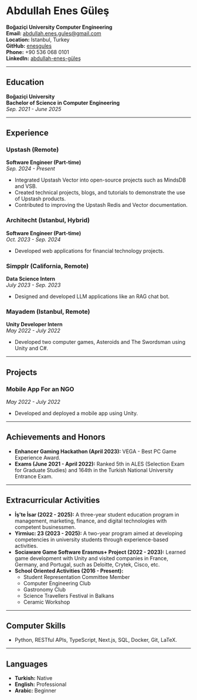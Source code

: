 # Abdullah Enes Güleş

**Boğaziçi University Computer Engineering**  
**Email:** [abdullah.enes.gules@gmail.com](mailto:abdullah.enes.gules@gmail.com)  
**Location:** Istanbul, Turkey  
**GitHub:** [enesgules](https://github.com/enesgules)  
**Phone:** +90 536 068 0101  
**LinkedIn:** [abdullah-enes-güleş](https://www.linkedin.com/in/abdullah-enes-güleş)

---

## Education

**Boğaziçi University**  
**Bachelor of Science in Computer Engineering**  
*Sep. 2021 - June 2025*

---

## Experience

### Upstash (Remote)  
**Software Engineer (Part-time)**  
*Sep. 2024 - Present*  
- Integrated Upstash Vector into open-source projects such as MindsDB and VSB.  
- Created technical projects, blogs, and tutorials to demonstrate the use of Upstash products.  
- Contributed to improving the Upstash Redis and Vector documentation.  

### Architecht (Istanbul, Hybrid)  
**Software Engineer (Part-time)**  
*Oct. 2023 - Sep. 2024*  
- Developed web applications for financial technology projects.  

### Simpplr (California, Remote)  
**Data Science Intern**  
*July 2023 - Sep. 2023*  
- Designed and developed LLM applications like an RAG chat bot.  

### Mayadem (Istanbul, Remote)  
**Unity Developer Intern**  
*May 2022 - July 2022*  
- Developed two computer games, Asteroids and The Swordsman using Unity and C#.  

---

## Projects

### Mobile App For an NGO  
*May 2022 - July 2022*  
- Developed and deployed a mobile app using Unity.  

---

## Achievements and Honors

- **Enhancer Gaming Hackathon (April 2023):** VEGA - Best PC Game Experience Award.  
- **Exams (June 2021 - April 2022):** Ranked 5th in ALES (Selection Exam for Graduate Studies) and 164th in the Turkish National University Entrance Exam.  

---

## Extracurricular Activities

- **İş’te İsar (2022 - 2025):** A three-year student education program in management, marketing, finance, and digital technologies with competent businessmen.  
- **Yirmiuc: 23 (2023 - 2025):** A two-year program aimed at developing competencies in university students through experience-based activities.  
- **Sociaware Game Software Erasmus+ Project (2022 - 2023):** Learned game development with Unity and visited companies in France, Germany, and Portugal, such as Deloitte, Crytek, Cisco, etc.  
- **School Oriented Activities (2016 - Present):**  
  - Student Representation Committee Member  
  - Computer Engineering Club  
  - Gastronomy Club  
  - Science Travellers Festival in Balkans  
  - Ceramic Workshop  

---

## Computer Skills

- Python, RESTful APIs, TypeScript, Next.js, SQL, Docker, Git, LaTeX.  

---

## Languages

- **Turkish:** Native  
- **English:** Professional  
- **Arabic:** Beginner  

